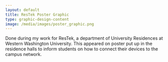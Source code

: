 ```yaml
---
layout: default 
title: ResTek Poster Graphic
type: graphic-design-content
image: /media/images/poster_graphic.png
---
```


Done during my work for ResTek, a department of University Residences at
Western Washington University. This appeared on poster put up in the residence
halls to inform students on how to connect their devices to the campus network.

